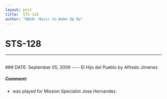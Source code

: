 ```yaml
---
layout: post
title:  STS-128
author: "NASA: Music to Wake Up By"
---
```


# STS-128
----
<br/>
### DATE: September 05, 2009
----
El Hijo del Pueblo by Alfredo Jimenez

##### Comment:
* was played for Mission Specialist Jose Hernandez.
